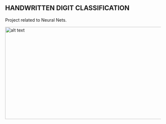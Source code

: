 ## HANDWRITTEN DIGIT CLASSIFICATION
Project related to Neural Nets.

<img src="https://user-images.githubusercontent.com/46288072/56096223-7ebd4180-5eb3-11e9-917e-4f8369dccf2d.png" alt="alt text" width="640" height="300">
